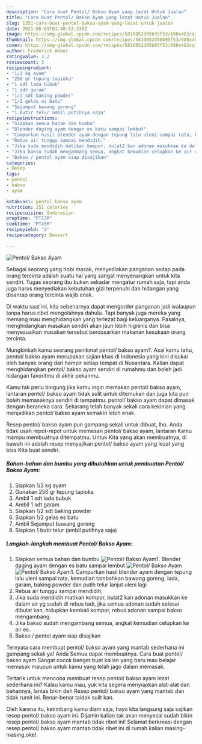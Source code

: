 ```yaml
---
description: "Cara buat Pentol/ Bakso Ayam yang lezat Untuk Jualan"
title: "Cara buat Pentol/ Bakso Ayam yang lezat Untuk Jualan"
slug: 1351-cara-buat-pentol-bakso-ayam-yang-lezat-untuk-jualan
date: 2021-06-01T01:40:53.236Z
image: https://img-global.cpcdn.com/recipes/5810852d95b95f53/680x482cq70/pentol-bakso-ayam-foto-resep-utama.jpg
thumbnail: https://img-global.cpcdn.com/recipes/5810852d95b95f53/680x482cq70/pentol-bakso-ayam-foto-resep-utama.jpg
cover: https://img-global.cpcdn.com/recipes/5810852d95b95f53/680x482cq70/pentol-bakso-ayam-foto-resep-utama.jpg
author: Frederick Weber
ratingvalue: 3.2
reviewcount: 3
recipeingredient:
- "1/2 kg ayam"
- "250 gr tepung tapioka"
- "1 sdt lada bubuk"
- "1 sdt garam"
- "1/2 sdt baking powder"
- "1/2 gelas es batu"
- "Sejumput bawang goreng"
- "1 butir telur ambil putihnya saja"
recipeinstructions:
- "Siapkan semua bahan dan bumbu"
- "Blender daging ayam dengan es batu sampai lembut"
- "Campurkan hasil blender ayam dengan tepung lalu uleni sampai rata, kemudian tambahkan bawang goreng, lada, garam, baking powder dan putih telur lanjut uleni lagi"
- "Rebus air tunggu sampai mendidih,"
- "Jika suda mendidih matikan kompor, bulat2 kan adonan masukkan ke dalam air yg sudah di rebus tadi, jika semua adonan sudah selesai dibulat kan, hidupkan kembali kompor, rebus adonan sampai bakso mengambang."
- "Jika bakso sudah mengambang semua, angkat kemudian celupkan ke air es."
- "Bakso / pentol ayam siap disajikan"
categories:
- Resep
tags:
- pentol
- bakso
- ayam

katakunci: pentol bakso ayam 
nutrition: 251 calories
recipecuisine: Indonesian
preptime: "PT17M"
cooktime: "PT45M"
recipeyield: "3"
recipecategory: Dessert

---
```



![Pentol/ Bakso Ayam](https://img-global.cpcdn.com/recipes/5810852d95b95f53/680x482cq70/pentol-bakso-ayam-foto-resep-utama.jpg)

Sebagai seorang yang hobi masak, menyediakan panganan sedap pada orang tercinta adalah suatu hal yang sangat menyenangkan untuk kita sendiri. Tugas seorang ibu bukan sekadar mengatur rumah saja, tapi anda juga harus menyediakan kebutuhan gizi terpenuhi dan hidangan yang disantap orang tercinta wajib enak.

Di waktu  saat ini, kita sebenarnya dapat mengorder panganan jadi walaupun tanpa harus ribet mengolahnya dahulu. Tapi banyak juga mereka yang memang mau menghidangkan yang terlezat bagi keluarganya. Pasalnya, menghidangkan masakan sendiri akan jauh lebih higienis dan bisa menyesuaikan masakan tersebut berdasarkan makanan kesukaan orang tercinta. 



Mungkinkah kamu seorang penikmat pentol/ bakso ayam?. Asal kamu tahu, pentol/ bakso ayam merupakan sajian khas di Indonesia yang kini disukai oleh banyak orang dari hampir setiap tempat di Nusantara. Kalian dapat menghidangkan pentol/ bakso ayam sendiri di rumahmu dan boleh jadi hidangan favoritmu di akhir pekanmu.

Kamu tak perlu bingung jika kamu ingin memakan pentol/ bakso ayam, lantaran pentol/ bakso ayam tidak sulit untuk ditemukan dan juga kita pun boleh memasaknya sendiri di tempatmu. pentol/ bakso ayam dapat dimasak dengan beraneka cara. Sekarang telah banyak sekali cara kekinian yang menjadikan pentol/ bakso ayam semakin lebih enak.

Resep pentol/ bakso ayam pun gampang sekali untuk dibuat, lho. Anda tidak usah repot-repot untuk memesan pentol/ bakso ayam, lantaran Kamu mampu membuatnya ditempatmu. Untuk Kita yang akan membuatnya, di bawah ini adalah resep menyajikan pentol/ bakso ayam yang lezat yang bisa Kita buat sendiri.

<!--inarticleads1-->

##### Bahan-bahan dan bumbu yang dibutuhkan untuk pembuatan Pentol/ Bakso Ayam:

1. Siapkan 1/2 kg ayam
1. Gunakan 250 gr tepung tapioka
1. Ambil 1 sdt lada bubuk
1. Ambil 1 sdt garam
1. Siapkan 1/2 sdt baking powder
1. Siapkan 1/2 gelas es batu
1. Ambil Sejumput bawang goreng
1. Siapkan 1 butir telur (ambil putihnya saja)




<!--inarticleads2-->

##### Langkah-langkah membuat Pentol/ Bakso Ayam:

1. Siapkan semua bahan dan bumbu
<img src="https://img-global.cpcdn.com/steps/4d79bf035a712736/160x128cq70/pentol-bakso-ayam-langkah-memasak-1-foto.jpg" alt="Pentol/ Bakso Ayam">1. Blender daging ayam dengan es batu sampai lembut
<img src="https://img-global.cpcdn.com/steps/3f10c8aa29721706/160x128cq70/pentol-bakso-ayam-langkah-memasak-2-foto.jpg" alt="Pentol/ Bakso Ayam"><img src="https://img-global.cpcdn.com/steps/1b9c92cc098f7442/160x128cq70/pentol-bakso-ayam-langkah-memasak-2-foto.jpg" alt="Pentol/ Bakso Ayam">1. Campurkan hasil blender ayam dengan tepung lalu uleni sampai rata, kemudian tambahkan bawang goreng, lada, garam, baking powder dan putih telur lanjut uleni lagi
1. Rebus air tunggu sampai mendidih,
1. Jika suda mendidih matikan kompor, bulat2 kan adonan masukkan ke dalam air yg sudah di rebus tadi, jika semua adonan sudah selesai dibulat kan, hidupkan kembali kompor, rebus adonan sampai bakso mengambang.
1. Jika bakso sudah mengambang semua, angkat kemudian celupkan ke air es.
1. Bakso / pentol ayam siap disajikan




Ternyata cara membuat pentol/ bakso ayam yang mantab sederhana ini gampang sekali ya! Anda Semua dapat membuatnya. Cara buat pentol/ bakso ayam Sangat cocok banget buat kalian yang baru mau belajar memasak maupun untuk kamu yang telah jago dalam memasak.

Tertarik untuk mencoba membuat resep pentol/ bakso ayam lezat sederhana ini? Kalau kamu mau, yuk kita segera menyiapkan alat-alat dan bahannya, lantas bikin deh Resep pentol/ bakso ayam yang mantab dan tidak rumit ini. Benar-benar taidak sulit kan. 

Oleh karena itu, ketimbang kamu diam saja, hayo kita langsung saja sajikan resep pentol/ bakso ayam ini. Dijamin kalian tak akan menyesal sudah bikin resep pentol/ bakso ayam mantab tidak ribet ini! Selamat berkreasi dengan resep pentol/ bakso ayam mantab tidak ribet ini di rumah kalian masing-masing,oke!.

